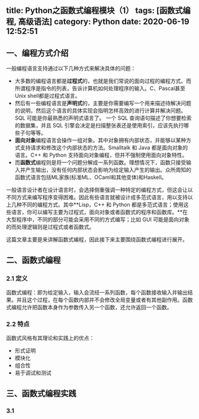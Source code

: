 title: Python之函数式编程模块（1）
tags: [函数式编程, 高级语法]
category: Python
date: 2020-06-19 12:52:51
---
## 一、编程方式介绍

一般编程语言支持通过以下几种方式来解决具体的问题：

* 大多数的编程语言都是**过程式**的，也就是我们常说的面向过程的编程方式。而所谓程序是指令的列表，告诉计算机如何处理程序的输入。C、Pascal甚至Unix shell都是过程式语言。
* 然后有一些编程语言是**声明式**的，主要是你需要编写一个用来描述待解决问题的说明，然后这个语言的具体实现会指明怎样高效的进行计算并解决问题。SQL 可能是你最熟悉的声明式语言了。 一个 SQL 查询语句描述了你想要检索的数据集，并且 SQL 引擎会决定是扫描整张表还是使用索引，应该先执行哪些子句等等。
* **面向对象**编程语言会操作一组对象。其中对象拥有内部状态，并能够以某种方式支持请求和修改这个内部状态的方法。Smalltalk 和 Java 都是面向对象的语言。C++ 和 Python 支持面向对象编程，但并不强制使用面向对象特性。
* 而**函数式**编程则是将一个问题分解成一系列函数。理想情况下，函数只接受输入并产生输出，没有任何内部状态会影响为给定输入产生的输出。众所周知的函数式语言包括ML家族(标准ML、OCaml和其他变体)和Haskell。

<!--more-->

一般语言设计者在设计语言时，会选择侧重强调一种特定的编程方式，但这会让以不同方式来编写程序变得困难。因此有些语言就被设计成多范式语言，用以支持以上几种不同的编程方式。其中**Lisp，C++ 和 Python 都是多范式语言；使用这些语言，你可以编写主要为过程式，面向对象或者函数式的程序和函数库。**在大型程序中，不同的部分可能会采用不同的方式编写；比如 GUI 可能是面向对象的而处理逻辑则是过程式或者函数式。

这篇文章主要是来讲解函数式编程，因此接下来主要围绕函数式编程进行展开。


## 二、函数式编程

### 2.1 定义

函数式编程：即为给定输入，输入会流经一系列函数，每个函数接收输入并输出结果。并且这个过程，在每个函数内部并不会修改全局变量或者有其他副作用。函数式编程允许把函数本身作为参数传入另一个函数，还允许返回一个函数。

### 2.2 特点

函数式风格有其理论和实践上的优点：

* 形式证明
* 模块化
* 组合性
* 易于调试和测试



## 三、函数式编程实践

### 3.1